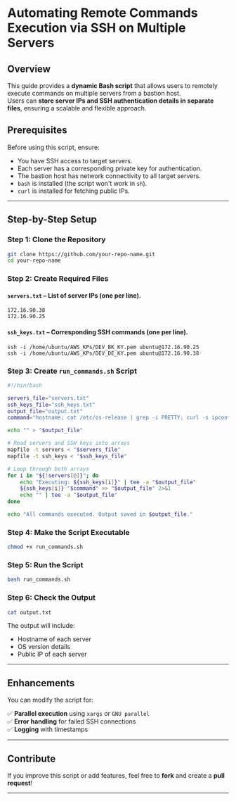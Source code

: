 # **Automating Remote Commands Execution via SSH on Multiple Servers**

## **Overview**
This guide provides a **dynamic Bash script** that allows users to remotely execute commands on multiple servers from a bastion host.  
Users can **store server IPs and SSH authentication details in separate files**, ensuring a scalable and flexible approach.

## **Prerequisites**
Before using this script, ensure:
- You have SSH access to target servers.
- Each server has a corresponding private key for authentication.
- The bastion host has network connectivity to all target servers.
- `bash` is installed (the script won't work in `sh`).
- `curl` is installed for fetching public IPs.

---

## **Step-by-Step Setup**

### **Step 1: Clone the Repository**
```bash
git clone https://github.com/your-repo-name.git
cd your-repo-name
```

### **Step 2: Create Required Files**
#### **`servers.txt`** – List of server IPs (one per line).
```
172.16.90.38
172.16.90.25
```

#### **`ssh_keys.txt`** – Corresponding SSH commands (one per line).
```
ssh -i /home/ubuntu/AWS_KPs/DEV_BK_KY.pem ubuntu@172.16.90.25
ssh -i /home/ubuntu/AWS_KPs/DEV_DE_KY.pem ubuntu@172.16.90.38
```

### **Step 3: Create `run_commands.sh` Script**
```bash
#!/bin/bash

servers_file="servers.txt"
ssh_keys_file="ssh_keys.txt"
output_file="output.txt"
command="hostname; cat /etc/os-release | grep -i PRETTY; curl -s ipconfig.io;"

echo "" > "$output_file"

# Read servers and SSH keys into arrays
mapfile -t servers < "$servers_file"
mapfile -t ssh_keys < "$ssh_keys_file"

# Loop through both arrays
for i in "${!servers[@]}"; do
    echo "Executing: ${ssh_keys[i]}" | tee -a "$output_file"
    ${ssh_keys[i]} "$command" >> "$output_file" 2>&1
    echo "" | tee -a "$output_file"
done

echo "All commands executed. Output saved in $output_file."
```

### **Step 4: Make the Script Executable**
```bash
chmod +x run_commands.sh
```

### **Step 5: Run the Script**
```bash
bash run_commands.sh
```

### **Step 6: Check the Output**
```bash
cat output.txt
```
The output will include:
- Hostname of each server
- OS version details
- Public IP of each server

---

## **Enhancements**
You can modify the script for:

✅ **Parallel execution** using `xargs` or `GNU parallel`  
✅ **Error handling** for failed SSH connections  
✅ **Logging** with timestamps  

---

## **Contribute**
If you improve this script or add features, feel free to **fork** and create a **pull request**!

---
